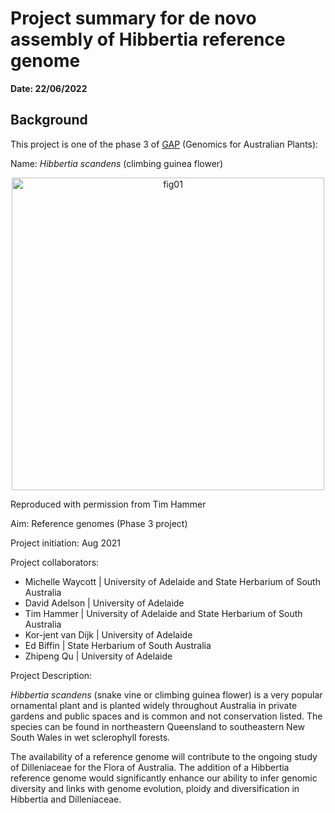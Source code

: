 # Project summary for de novo assembly of Hibbertia reference genome

**Date: 22/06/2022**

## Background 

This project is one of the phase 3 of [GAP](https://www.genomicsforaustralianplants.com/hibbertia-scandens/) (Genomics for Australian Plants):

Name: *Hibbertia scandens* (climbing guinea flower)

<p align="center">
  <img src="https://www.genomicsforaustralianplants.com/wp-content/uploads/2021/09/Hibbertia-scandens-1-1024x683.jpg" alt="fig01" width = 500/>
  <figcaption>Reproduced with permission from Tim Hammer</figcaption>
</p>

Aim: Reference genomes (Phase 3 project)

Project initiation: Aug 2021

Project collaborators:

- Michelle Waycott | University of Adelaide and State Herbarium of South Australia
- David Adelson | University of Adelaide
- Tim Hammer | University of Adelaide and State Herbarium of South Australia
- Kor-jent van Dijk | University of Adelaide
- Ed Biffin | State Herbarium of South Australia
- Zhipeng Qu | University of Adelaide

Project Description:

*Hibbertia scandens* (snake vine or climbing guinea flower) is a very popular ornamental plant and is planted widely throughout Australia in private gardens and public spaces and is common and not conservation listed. The species can be found in northeastern Queensland to southeastern New South Wales in wet sclerophyll forests.

The availability of a reference genome will contribute to the ongoing study of Dilleniaceae for the Flora of Australia. The addition of a Hibbertia reference genome would significantly enhance our ability to infer genomic diversity and links with genome evolution, ploidy and diversification in Hibbertia and Dilleniaceae.


